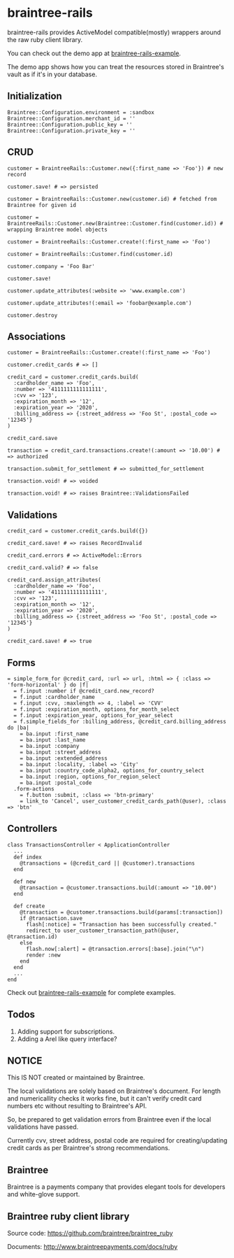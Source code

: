 braintree-rails
===============
braintree-rails provides ActiveModel compatible(mostly) wrappers around the raw ruby client library.

You can check out the demo app at [braintree-rails-example](https://github.com/lyang/braintree-rails-example).

The demo app shows how you can treat the resources stored in Braintree's vault as if it's in your database.

Initialization
---------------
    Braintree::Configuration.environment = :sandbox
    Braintree::Configuration.merchant_id = ''
    Braintree::Configuration.public_key = ''
    Braintree::Configuration.private_key = ''
    
CRUD
---------------
    customer = BraintreeRails::Customer.new({:first_name => 'Foo'}) # new record

    customer.save! # => persisted

    customer = BraintreeRails::Customer.new(customer.id) # fetched from Braintree for given id

    customer = BraintreeRails::Customer.new(Braintree::Customer.find(customer.id)) # wrapping Braintree model objects

    customer = BraintreeRails::Customer.create!(:first_name => 'Foo')

    customer = BraintreeRails::Customer.find(customer.id)
    
    customer.company = 'Foo Bar'

    customer.save!

    customer.update_attributes(:website => 'www.example.com')

    customer.update_attributes!(:email => 'foobar@example.com')
    
    customer.destroy
    
Associations
---------------
    
    customer = BraintreeRails::Customer.create!(:first_name => 'Foo')

    customer.credit_cards # => []

    credit_card = customer.credit_cards.build(
      :cardholder_name => 'Foo',
      :number => '4111111111111111',
      :cvv => '123',
      :expiration_month => '12',
      :expiration_year => '2020',
      :billing_address => {:street_address => 'Foo St', :postal_code => '12345'}
    )

    credit_card.save

    transaction = credit_card.transactions.create!(:amount => '10.00') # => authorized

    transaction.submit_for_settlement # => submitted_for_settlement

    transaction.void! # => voided
    
    transaction.void! # => raises Braintree::ValidationsFailed

Validations
---------------
    credit_card = customer.credit_cards.build({})
    
    credit_card.save! # => raises RecordInvalid

    credit_card.errors # => ActiveModel::Errors

    credit_card.valid? # => false
    
    credit_card.assign_attributes(
      :cardholder_name => 'Foo',
      :number => '4111111111111111',
      :cvv => '123',
      :expiration_month => '12',
      :expiration_year => '2020',
      :billing_address => {:street_address => 'Foo St', :postal_code => '12345'}
    )

    credit_card.save! # => true

Forms
---------------
    = simple_form_for @credit_card, :url => url, :html => { :class => 'form-horizontal' } do |f|
      = f.input :number if @credit_card.new_record?
      = f.input :cardholder_name
      = f.input :cvv, :maxlength => 4, :label => 'CVV'
      = f.input :expiration_month, options_for_month_select
      = f.input :expiration_year, options_for_year_select
      = f.simple_fields_for :billing_address, @credit_card.billing_address do |ba|
        = ba.input :first_name
        = ba.input :last_name
        = ba.input :company
        = ba.input :street_address
        = ba.input :extended_address
        = ba.input :locality, :label => 'City'
        = ba.input :country_code_alpha2, options_for_country_select
        = ba.input :region, options_for_region_select
        = ba.input :postal_code
      .form-actions
        = f.button :submit, :class => 'btn-primary'
        = link_to 'Cancel', user_customer_credit_cards_path(@user), :class => 'btn'

Controllers
--------------
    class TransactionsController < ApplicationController
      ...
      def index
        @transactions = (@credit_card || @customer).transactions    
      end
  
      def new
        @transaction = @customer.transactions.build(:amount => "10.00")
      end
  
      def create
        @transaction = @customer.transactions.build(params[:transaction])
        if @transaction.save
          flash[:notice] = "Transaction has been successfully created."
          redirect_to user_customer_transaction_path(@user, @transaction.id)
        else
          flash.now[:alert] = @transaction.errors[:base].join("\n")
          render :new
        end
      end
      ...
    end

Check out [braintree-rails-example](https://github.com/lyang/braintree-rails-example) for complete examples.

Todos
---------------
1. Adding support for subscriptions.
2. Adding a Arel like query interface?

NOTICE
---------------
This IS NOT created or maintained by Braintree.

The local validations are solely based on Braintree's document. For length and numericallity checks it works fine, but it can't verify credit card numbers etc without resulting to Braintree's API.

So, be prepared to get validation errors from Braintree even if the local validations have passed.

Currently cvv, street address, postal code are required for creating/updating credit cards as per Braintree's strong recommendations.


Braintree
---------------
Braintree is a payments company that provides elegant tools for developers and white-glove support.

Braintree ruby client library
---------------
Source code: https://github.com/braintree/braintree_ruby

Documents:   http://www.braintreepayments.com/docs/ruby